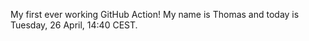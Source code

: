 My first ever working GitHub Action!
My name is Thomas and today is Tuesday, 26 April, 14:40 CEST. 
